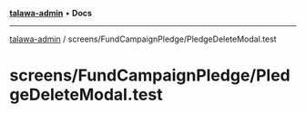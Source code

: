 [**talawa-admin**](../../../README.md) • **Docs**

***

[talawa-admin](../../../modules.md) / screens/FundCampaignPledge/PledgeDeleteModal.test

# screens/FundCampaignPledge/PledgeDeleteModal.test
